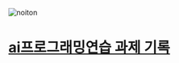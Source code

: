 ![noiton](https://upload.wikimedia.org/wikipedia/commons/e/e9/Notion-logo.svg)
# [ai프로그래밍연습 과제 기록](https://dryoon.notion.site/ai-b78ae131273b4d588dc232e60fc5e5a9?pvs=4)
<!-- # 게임 전적 사이트 크롤링
> 파일이름 : op.gg crawing.py

- 개요 : 게임 리그오브레전드의 게임전적확인 사이트를 크롤링하는 소스코드 입니다
 
- 전체적인 코드흐름:
   검색하고 싶은 게임 닉네임을 입력하면 해당사이트로 접속합니다
   셀레니움을 통해 전적갱신시간을 확인하여 몇시간 전 또는 몇일전에 마지막으로 업데이트가 되었다면 전적갱신 버튼을 눌러 데이터를 최신으로 불러옵니다   
   그후 맨아래쪽의 더보기 버튼을 눌러 총 100게의 기록을 불러올수있도록 4번(더보기 버튼을 누를때마다 20게의 기록을 추가로 불러옵니다. 최초 20개의 기록을 기본적으로 불러옴 20+20*4)을 누릅니다.
   html을 불러온후 beautifulsoup를 이용하여 원하는 정보를 뽑아
   판다스로 정리를 합니다

- 현제는 승률을 계산하는 것까지 구현 되어있습니다.

- 버그 :
만약 전적이 승리가 없고 패배의 기록만 있는경우 오류가 발생합니다.
(더 추가 될수도 있습니다...)

----

# 학교 기숙사 식단 크롤링
> 파일이름 : schoolmenu.py

- 학교 기숙사 식단을 크롤링하는 코드입니다. -->
